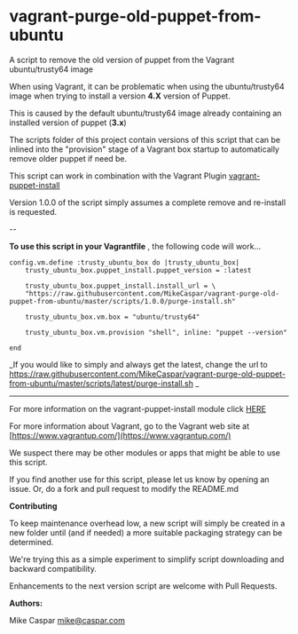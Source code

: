 # vagrant-purge-old-puppet-from-ubuntu

A script to remove the old version of puppet from the Vagrant ubuntu/trusty64 image

When using Vagrant, it can be problematic when using the ubuntu/trusty64 image when trying to install a version **4.X** version of Puppet.

This is caused by the default ubuntu/trusty64 image already containing an installed version of puppet (**3.x**)

The scripts folder of this project contain versions of this script that can be inlined into the "provision" stage of a Vagrant box startup to automatically remove older puppet if need be.

This script can work in combination with the Vagrant Plugin [vagrant-puppet-install](https://github.com/petems/vagrant-puppet-install)

Version 1.0.0 of the script simply assumes a complete remove and re-install is requested.

--

 **To use this script in your Vagrantfile** , the following code will work...

 ```
 config.vm.define :trusty_ubuntu_box do |trusty_ubuntu_box|
     trusty_ubuntu_box.puppet_install.puppet_version = :latest

     trusty_ubuntu_box.puppet_install.install_url = \
     "https://raw.githubusercontent.com/MikeCaspar/vagrant-purge-old-puppet-from-ubuntu/master/scripts/1.0.0/purge-install.sh"

     trusty_ubuntu_box.vm.box = "ubuntu/trusty64"

     trusty_ubuntu_box.vm.provision "shell", inline: "puppet --version"

 end

 ```

_If you would like to simply and always get the latest, change the url to
https://raw.githubusercontent.com/MikeCaspar/vagrant-purge-old-puppet-from-ubuntu/master/scripts/latest/purge-install.sh
 _

---
For more information on the vagrant-puppet-install module click [HERE](https://github.com/petems/vagrant-puppet-install)

For more information about Vagrant, go to the Vagrant web site at [https://www.vagrantup.com/](https://www.vagrantup.com/)

We suspect there may be other modules or apps that might be able to use this script.

If you find another use for this script, please let us know by opening an issue. Or, do a fork and pull request to modify the README.md

**Contributing**

To keep maintenance overhead low, a new script will simply be created in a new folder until (and if needed) a more suitable packaging strategy can be determined.

We're trying this as a simple experiment to simplify script downloading and backward compatibility.

Enhancements to the next version script are welcome with Pull Requests.


**Authors:**

Mike Caspar <mike@caspar.com>

